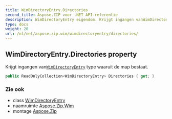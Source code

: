```yaml
---
title: WimDirectoryEntry.Directories
second_title: Aspose.ZIP voor .NET API-referentie
description: WimDirectoryEntry eigendom. Krijgt ingangen vanWimDirectoryEntry type waaruit de map bestaat.
type: docs
weight: 20
url: /nl/net/aspose.zip.wim/wimdirectoryentry/directories/
---
```

## WimDirectoryEntry.Directories property

Krijgt ingangen van[`WimDirectoryEntry`](../) type waaruit de map bestaat.

```csharp
public ReadOnlyCollection<WimDirectoryEntry> Directories { get; }
```

### Zie ook

* class [WimDirectoryEntry](../)
* naamruimte [Aspose.Zip.Wim](../../wimdirectoryentry/)
* montage [Aspose.Zip](../../../)


